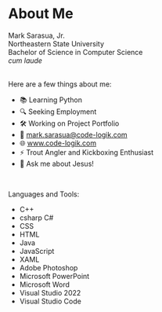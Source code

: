 # About Me


Mark Sarasua, Jr.  
Northeastern State University  
Bachelor of Science in Computer Science  
*cum laude*  
<br>

Here are a few things about me:

- 📚 Learning Python
- 🔍 Seeking Employment
- 🛠️ Working on Project Portfolio
- 📧 mark.sarasua@code-logik.com
- 🌐 www.code-logik.com
- ⚡ Trout Angler and Kickboxing Enthusiast
- 💬 Ask me about Jesus!
<br>

Languages and Tools:  

- C++
- csharp C#
- CSS
- HTML
- Java
- JavaScript
- XAML
- Adobe Photoshop
- Microsoft PowerPoint
- Microsoft Word
- Visual Studio 2022
- Visual Studio Code
